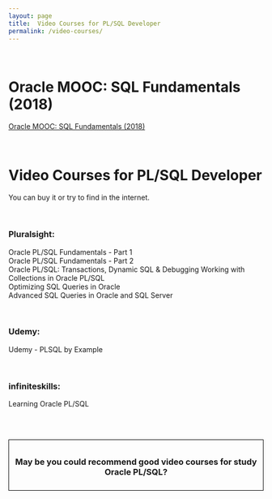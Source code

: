 ```yaml
---
layout: page
title:  Video Courses for PL/SQL Developer
permalink: /video-courses/
---
```



<br/>

# Oracle MOOC: SQL Fundamentals (2018)

<a href="/video-courses/2018/sql-fundamentals/">Oracle MOOC: SQL Fundamentals (2018)</a>



<br/>

# Video Courses for PL/SQL Developer

You can buy it or try to find in the internet.

<br/>

### Pluralsight:

Oracle PL/SQL Fundamentals - Part 1  
Oracle PL/SQL Fundamentals - Part 2  
Oracle PL/SQL: Transactions, Dynamic SQL & Debugging
Working with Collections in Oracle PL/SQL  
Optimizing SQL Queries in Oracle  
Advanced SQL Queries in Oracle and SQL Server  

<br/>

### Udemy:

Udemy - PLSQL by Example

<br/>

### infiniteskills:

Learning Oracle PL/SQL


<br/><br/>

<div style="padding:10px; border:thin solid black;" align="center">

  <h3>May be you could recommend good video courses for study Oracle PL/SQL?</h3>

</div>
